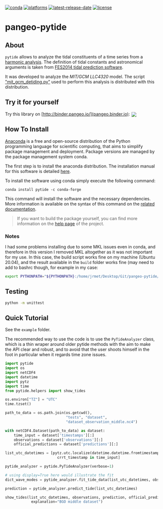 [![conda](https://anaconda.org/conda-forge/pytide/badges/installer/conda.svg?service=github)](https://www.anaconda.com/distribution/)
[![platforms](https://anaconda.org/conda-forge/pytide/badges/platforms.svg?service=github)](https://anaconda.org/conda-forge/pytide)
[![latest-release-date](https://anaconda.org/conda-forge/pytide/badges/latest_release_date.svg?service=github)](https://github.com/CNES/pangeo-pytide/commits/master)
[![license](https://anaconda.org/conda-forge/pytide/badges/license.svg?service=github)](https://opensource.org/licenses/BSD-3-Clause)

# pangeo-pytide

## About

`pytide` allows to analyze the tidal constituents of a time series from a
[harmonic
analysis](https://pangeo-pytide.readthedocs.io/en/latest/pytide.html#pytide.WaveTable.harmonic_analysis).
The definition of tidal constants and astronomical arguments is taken from
[FES2014 tidal prediction
software](https://bitbucket.org/cnes_aviso/fes/src/master/).

It was developed to analyze the *MIT/GCM LLC4320* model. The script
["mit_gcm_detiding.py"](https://github.com/CNES/pangeo-pytide/blob/master/src/scripts/mit_gcm_detiding.py)
used to perform this analysis is distributed with this distribution.

## Try it for yourself

Try this library on [http://binder.pangeo.io/](pangeo.binder.io): <a href="https://binder.pangeo.io/v2/gh/CNES/pangeo-pytide/master?filepath=notebooks%2Fmitgcm_detiding.ipynb"><img style="float;margin:2px 2px -4px 2px" src="https://binder.pangeo.io/badge_logo.svg"></a>

## How To Install

[Anaconda](https://anaconda.org) is a free and open-source distribution of the
Python programming language for scientific computing, that aims to simplify
package management and deployment. Package versions are managed by the package
management system conda.

The first step is to install the anaconda distribution. The installation manual
for this software is detailed
[here](https://docs.anaconda.com/anaconda/install/).

To install the software using conda simply execute the following command:

    conda install pytide -c conda-forge

This command will install the software and the necessary dependencies. More
information is available on the syntax of this command on the [related
documentation](https://conda.io/projects/conda/en/latest/commands/install.html).

> If you want to build the package yourself, you can find more information on
> the [help page](https://pangeo-pytide.readthedocs.io/en/latest/setup.html) of
> the project.

### Notes

I had some problems installing due to some MKL issues even in conda, and therefore in this version I removed MKL altogether as it was not important for my use. In this case, the build script works fine on my machine (Ubuntu 20.04), and the result available in the ```build``` folder works fine (may need to add to bashrc though, for example in my case:

```bash
export PYTHONPATH="${PYTHONPATH}:/home/jrmet/Desktop/Git/pangeo-pytide/build/lib.linux-x86_64-3.8"
```

## Testing

```bash
python -m unittest
```

## Quick Tutorial

See the ```example``` folder.

The recommended way to use the code is to use the ```PyTideAnalyzer``` class, which is a thin wraper around older pytide methods with the aim to make the API clear and robust, and to avoid that the user shoots himself in the foot in particular when it regards time zone issues.

```python
import pytide
import os
import netCDF4
import datetime
import pytz
import time
from pytide.helpers import show_tides

os.environ["TZ"] = "UTC"
time.tzset()

path_to_data = os.path.join(os.getcwd(),
                            "tests", "dataset",
                            "dataset_observation_middle.nc4")

with netCDF4.Dataset(path_to_data) as dataset:
    time_input = dataset['timestamps'][:]
    observations = dataset['observations'][:]
    official_predictions = dataset['predictions'][:]

list_utc_datetimes = [pytz.utc.localize(datetime.datetime.fromtimestamp(crrt_timestamp)) for
                        crrt_timestamp in time_input]

pytide_analyzer = pytide.PyTideAnalyzer(verbose=1)

# using display=True here would illustrate the fit
dict_wave_modes = pytide_analyzer.fit_tide_data(list_utc_datetimes, observations, display=False)

prediction = pytide_analyzer.predict_tide(list_utc_datetimes)

show_tides(list_utc_datetimes, observations, prediction, official_predictions,
            explanation="BGO middle dataset")
```
